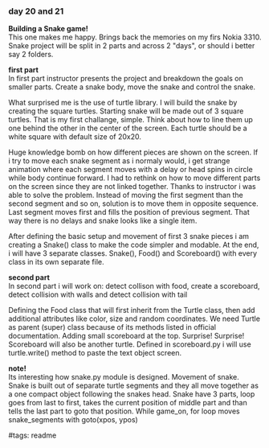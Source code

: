 ### day 20 and 21

**Building a Snake game!**  
This one makes me happy. Brings back the memories on my firs Nokia 3310.
Snake project will be split in 2 parts and across 2 "days", or should i better
say 2 folders.

**first part**  
In first part instructor presents the project and breakdown the goals on smaller
parts. Create a snake body, move the snake and control the snake.

What surprised me is the use of turtle library. I will build the snake by
creating the square turtles. Starting snake will be made out of 3 square
turtles. That is my first challange, simple. Think about how to line them up
one behind the other in the center of the screen. Each turtle should be a white
square with default size of 20x20.

Huge knowledge bomb on how different pieces are shown on the screen. If i try
to move each snake segment as i normaly would, i get strange animation where
each segment moves with a delay or head spins in circle while body continue
forward. I had to rethink on how to move different parts on the screen since
they are not linked together. Thanks to instructor i was able to solve the
problem. Instead of moving the first segment than the second segment and so on,
solution is to move them in opposite sequence. Last segment moves first and
fills the position of previous segment. That way there is no delays and snake
looks like a single item.

After defining the basic setup and movement of first 3 snake pieces i am
creating a Snake() class to make the code simpler and modable. At the end, i
will have 3 separate classes. Snake(), Food() and Scoreboard() with every
class in its own separate file.

**second part**  
In second part i will work on: detect collison with food, create a scoreboard,
detect collision with walls and detect collision with tail

Defining the Food class that will first inherit from the Turtle class, then
add additional attributes like color, size and random coordinates. We need
Turtle as parent (super) class because of its methods listed in official
documentation. Adding small scoreboard at the top. Surprise! Surprise!
Scoreboard will also be another turtle. Defined in scoreboard.py i will use
turtle.write() method to paste the text object screen.

**note!**   
Its interesting how snake.py module is designed. Movement of snake. Snake is
built out of separate turtle segments and they all move together as a one
compact object following the snakes head. Snake have 3 parts, loop goes from
last to first, takes the current position of middle part and than tells the 
last part to goto that position. While game_on, for loop moves snake_segments
with goto(xpos, ypos)



#tags: readme
